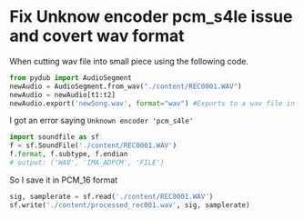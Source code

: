 # Fix Unknow encoder pcm_s4le issue and covert wav format

When cutting wav file into small piece using the following code.  
```python  
from pydub import AudioSegment  
newAudio = AudioSegment.from_wav("./content/REC0001.WAV")  
newAudio = newAudio[t1:t2]  
newAudio.export('newSong.wav', format="wav") #Exports to a wav file in the current path.  
```  
I got an error saying `Unknown encoder 'pcm_s4le'`  
  
```python  
import soundfile as sf  
f = sf.SoundFile('./content/REC0001.WAV')  
f.format, f.subtype, f.endian  
# output: ('WAV', 'IMA_ADPCM', 'FILE')  
```  
  
So I save it in PCM_16 format  
```python  
sig, samplerate = sf.read('./content/REC0001.WAV')  
sf.write('./content/processed_rec001.wav', sig, samplerate)  
```  
  
